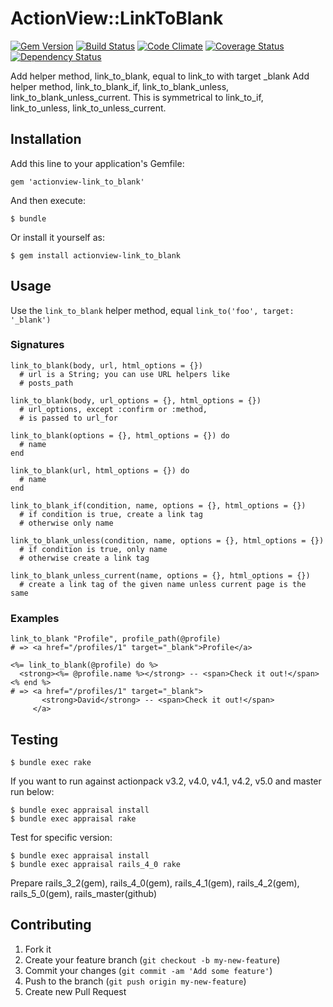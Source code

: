 # ActionView::LinkToBlank

[![Gem Version](https://badge.fury.io/rb/actionview-link_to_blank.png)](http://badge.fury.io/rb/actionview-link_to_blank)
[![Build Status](https://api.travis-ci.org/sanemat/actionview-link_to_blank.png?branch=master)](https://travis-ci.org/sanemat/actionview-link_to_blank)
[![Code Climate](https://codeclimate.com/github/sanemat/actionview-link_to_blank.png)](https://codeclimate.com/github/sanemat/actionview-link_to_blank)
[![Coverage Status](https://coveralls.io/repos/sanemat/actionview-link_to_blank/badge.png?branch=master)](https://coveralls.io/r/sanemat/actionview-link_to_blank)
[![Dependency Status](https://gemnasium.com/sanemat/actionview-link_to_blank.png)](https://gemnasium.com/sanemat/actionview-link_to_blank)

Add helper method, link_to_blank, equal to link_to with target _blank
Add helper method, link_to_blank_if, link_to_blank_unless, link_to_blank_unless_current.
This is symmetrical to link_to_if, link_to_unless, link_to_unless_current.

## Installation

Add this line to your application's Gemfile:

    gem 'actionview-link_to_blank'

And then execute:

    $ bundle

Or install it yourself as:

    $ gem install actionview-link_to_blank

## Usage

Use the `link_to_blank` helper method, equal `link_to('foo', target: '_blank')`

### Signatures

    link_to_blank(body, url, html_options = {})
      # url is a String; you can use URL helpers like
      # posts_path

    link_to_blank(body, url_options = {}, html_options = {})
      # url_options, except :confirm or :method,
      # is passed to url_for

    link_to_blank(options = {}, html_options = {}) do
      # name
    end

    link_to_blank(url, html_options = {}) do
      # name
    end

    link_to_blank_if(condition, name, options = {}, html_options = {})
      # if condition is true, create a link tag
      # otherwise only name

    link_to_blank_unless(condition, name, options = {}, html_options = {})
      # if condition is true, only name
      # otherwise create a link tag

    link_to_blank_unless_current(name, options = {}, html_options = {})
      # create a link tag of the given name unless current page is the same

### Examples

    link_to_blank "Profile", profile_path(@profile)
    # => <a href="/profiles/1" target="_blank">Profile</a>

    <%= link_to_blank(@profile) do %>
      <strong><%= @profile.name %></strong> -- <span>Check it out!</span>
    <% end %>
    # => <a href="/profiles/1" target="_blank">
           <strong>David</strong> -- <span>Check it out!</span>
         </a>

## Testing

    $ bundle exec rake

If you want to run against actionpack v3.2, v4.0, v4.1, v4.2, v5.0 and master run below:

    $ bundle exec appraisal install
    $ bundle exec appraisal rake

Test for specific version:

    $ bundle exec appraisal install
    $ bundle exec appraisal rails_4_0 rake

Prepare rails_3_2(gem), rails_4_0(gem), rails_4_1(gem),
rails_4_2(gem), rails_5_0(gem), rails_master(github)

## Contributing

1. Fork it
2. Create your feature branch (`git checkout -b my-new-feature`)
3. Commit your changes (`git commit -am 'Add some feature'`)
4. Push to the branch (`git push origin my-new-feature`)
5. Create new Pull Request

